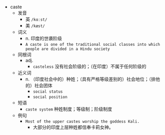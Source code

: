 - caste
  - 发音
    - 英 `/kɑːst/`
    - 美 `/kæst/`
  - 词义
    - n. 印度的世袭阶级
    - `A caste is one of the traditional social classes into which people are divided in a Hindu society`
  - 同根词
    - adj.
      - `casteless` 没有社会阶级的；（在印度）不属于任何阶级的
  - 近义词
    - n. （印度社会中的）种姓；（具有严格等级差别的）社会地位；（排他的）社会团体
      - `social status`
      - `social position`
  - 短语
    - `caste system` 种姓制度；等级制；阶级制度 
  - 例句
    - `Most of the upper castes worship the goddess Kali.`
      - 大部分的印度上层种姓都信奉卡莉女神。

